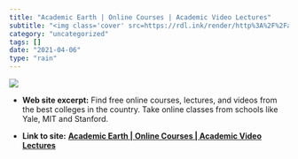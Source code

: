 ```yaml
---
title: "Academic Earth | Online Courses | Academic Video Lectures"
subtitle: "<img class='cover' src=https://rdl.ink/render/http%3A%2F%2Facademicearth.org>"
category: "uncategorized"
tags: []
date: "2021-04-06"
type: "rain"
---
```

<img class="cover" src=https://rdl.ink/render/http%3A%2F%2Facademicearth.org>



* **Web site excerpt:** Find free online courses, lectures, and videos from the best colleges in the country. Take online classes from schools like Yale, MIT and Stanford.

* **Link to site:** **[Academic Earth | Online Courses | Academic Video Lectures](http://academicearth.org)**